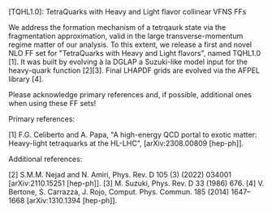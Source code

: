 [TQHL1.0]: TetraQuarks with Heavy and Light flavor collinear VFNS FFs

We address the formation mechanism of a tetrqaurk state via the fragmentation approximation, valid in the large transverse-momentum regime matter of our analysis. To this extent, we release a first and novel NLO FF set for "TetraQuarks
with Heavy and Light flavors", named TQHL1.0 [1]. It was built by evolving à la DGLAP a Suzuki-like model input for the heavy-quark function [2][3]. Final LHAPDF grids are evolved via the AFPEL library [4].

Please acknowledge primary references and, if possible, additional ones when using these FF sets!


Primary references:

[1] F.G. Celiberto and A. Papa, "A high-energy QCD portal to exotic matter: Heavy-light tetraquarks at the HL-LHC", [arXiv:2308.00809 [hep-ph]].


Additional references:

[2] S.M.M. Nejad and N. Amiri, Phys. Rev. D 105 (3) (2022) 034001 [arXiv:2110.15251 [hep-ph]].
[3] M. Suzuki, Phys. Rev. D 33 (1986) 676.
[4] V. Bertone, S. Carrazza, J. Rojo, Comput. Phys. Commun. 185 (2014) 1647–1668 [arXiv:1310.1394 [hep-ph]].

